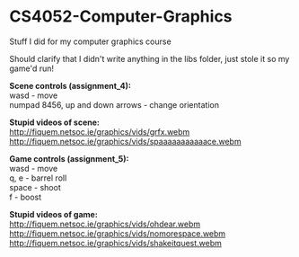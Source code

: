 CS4052-Computer-Graphics
========================

Stuff I did for my computer graphics course

Should clarify that I didn't write anything in the libs folder, just stole it so my game'd run!

<b>Scene controls (assignment_4):</b>
<br>wasd - move
<br>numpad 8456, up and down arrows - change orientation

<b>Stupid videos of scene:</b>
<br>http://fiquem.netsoc.ie/graphics/vids/grfx.webm
<br>http://fiquem.netsoc.ie/graphics/vids/spaaaaaaaaaaace.webm

<b>Game controls (assignment_5):</b>
<br>wasd - move
<br>q, e - barrel roll
<br>space - shoot
<br>f - boost

<b>Stupid videos of game:</b>
<br>http://fiquem.netsoc.ie/graphics/vids/ohdear.webm
<br>http://fiquem.netsoc.ie/graphics/vids/nomorespace.webm
<br>http://fiquem.netsoc.ie/graphics/vids/shakeitquest.webm
